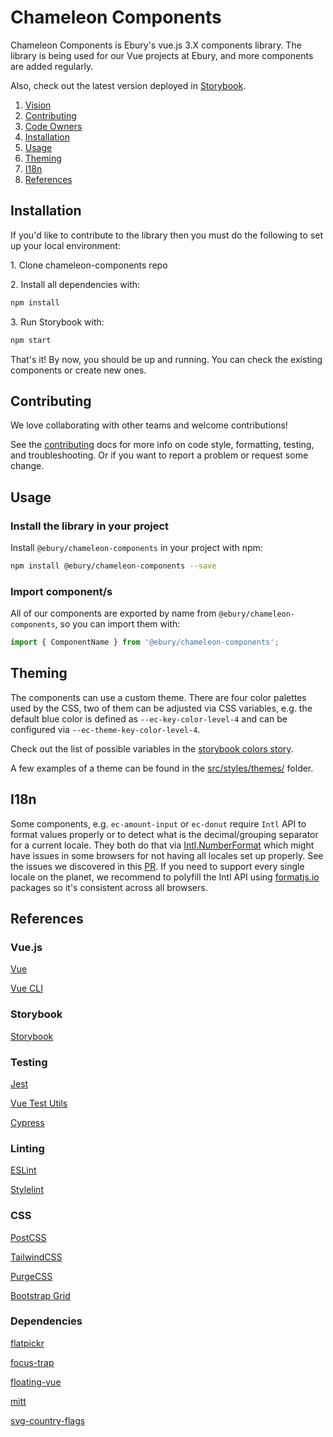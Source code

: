 # Chameleon Components

Chameleon Components is Ebury's vue.js 3.X components library.
The library is being used for our Vue projects at Ebury, and more components are added regularly.

Also, check out the latest version deployed in [Storybook](https://chameleon.ebury.now.sh/).

1. [Vision](VISION.md)
1. [Contributing](#contributing)
1. [Code Owners](CODEOWNERS)
1. [Installation](#installation)
1. [Usage](#usage)
1. [Theming](#theming)
1. [I18n](#i18n)
1. [References](#references)

## Installation

If you'd like to contribute to the library then you must do the following to set up your local environment:

1\. Clone chameleon-components repo

2\. Install all dependencies with:

```sh
npm install
```

3\. Run Storybook with:

```sh
npm start
```

That's it! By now, you should be up and running. You can check the existing components or create new ones.

## Contributing

We love collaborating with other teams and welcome contributions!

See the [contributing](CONTRIBUTING.md) docs for more info on code style, formatting, testing, and troubleshooting. Or if you want to report a problem or request some change.

## Usage

### Install the library in your project

Install `@ebury/chameleon-components` in your project with npm:

```sh
npm install @ebury/chameleon-components --save
```

### Import component/s

All of our components are exported by name from `@ebury/chameleon-components`, so you can import them with:

```js
import { ComponentName } from '@ebury/chameleon-components';
```

## Theming

The components can use a custom theme. There are four color palettes used by the CSS, two of them can be adjusted via
CSS variables, e.g. the default blue color is defined as `--ec-key-color-level-4` and can be configured via `--ec-theme-key-color-level-4`.

Check out the list of possible variables in the [storybook colors story](https://chameleon.ebury.now.sh/?path=/story/css-colors-all).

A few examples of a theme can be found in the [src/styles/themes/](src/styles/themes/) folder.

## I18n

Some components, e.g. `ec-amount-input` or `ec-donut` require `Intl` API to format values properly or to detect
what is the decimal/grouping separator for a current locale. They both do that via [Intl.NumberFormat](https://developer.mozilla.org/en-US/docs/Web/JavaScript/Reference/Global_Objects/Intl/NumberFormat)
which might have issues in some browsers for not having all locales set up properly. See the issues we discovered in this [PR](https://github.com/Ebury/chameleon/pull/156#issuecomment-623705733).
If you need to support every single locale on the planet, we recommend to polyfill the Intl API using [formatjs.io](https://formatjs.io/docs/polyfills/intl-numberformat) packages so it's consistent across all browsers.

## References

### Vue.js

[Vue](https://vuejs.org/)

[Vue CLI](https://cli.vuejs.org/)

### Storybook

[Storybook](https://storybook.js.org/)

### Testing

[Jest](https://jestjs.io/)

[Vue Test Utils](https://test-utils.vuejs.org/)

[Cypress](https://www.cypress.io/)

### Linting

[ESLint](https://eslint.org/)

[Stylelint](https://stylelint.io/)

### CSS

[PostCSS](https://postcss.org/)

[TailwindCSS](https://tailwindcss.com/)

[PurgeCSS](https://purgecss.com/plugins/postcss.html)

[Bootstrap Grid](https://getbootstrap.com/docs/4.0/layout/grid/)

### Dependencies

[flatpickr](https://flatpickr.js.org/)

[focus-trap](https://focus-trap.github.io/focus-trap/)

[floating-vue](https://floating-vue.starpad.dev/)

[mitt](https://www.npmjs.com/package/mitt)

[svg-country-flags](https://www.npmjs.com/package/svg-country-flags)
